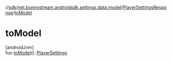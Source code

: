 //[sdk](../../../index.md)/[net.bunnystream.androidsdk.settings.data.model](../index.md)/[PlayerSettingsResponse](index.md)/[toModel](to-model.md)

# toModel

[androidJvm]\
fun [toModel](to-model.md)(): [PlayerSettings](../../net.bunnystream.androidsdk.settings.domain.model/-player-settings/index.md)
